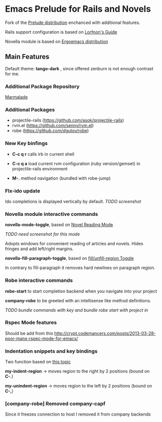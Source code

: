 Emacs Prelude for Rails and Novels
==================================

Fork of the [Prelude distribution](http://batsov.com/prelude/)
enchanced with additional features.

Rails support configuration is based on [Lorfnon's Guide](http://lorefnon.me/2014/02/02/configuring-emacs-for-rails.html)

Novella module is based on [Ergoemacs distribution](http://ergoemacs.org/)

## Main Features
Default theme: **tango-dark** , since offered zenburn is not enough contrast for me.

### Additional Package Repository
[Marmalade](http://marmalade-repo.org/)

### Additional Packages
- projectile-rails (https://github.com/asok/projectile-rails)
- rvm.el (https://github.com/senny/rvm.el)
- robe (https://github.com/dgutov/robe)

### New Key binfings
- **C-c q r**    calls irb in current shell
- **C-c q a**    load current rvm configuration (ruby version/gemset) in projectile-rails environment

- **M-.**  method navigation (bundled with robe-jump)

### Flx-ido update
Ido completions is displayed vertically by default.
*TODO screenshot*

### Novella module interactive commands
**novella-mode-toggle**, based on [Novel Reading Mode](http://ergoemacs.org/emacs/emacs_novel_reading_mode.html)

*TODO need screenshot for this mode*

Adopts windows for convenient reading of articles and novels. Hides fringes and add left/right margins.

**novella-fill-paragraph-toggle**, based on [fill/unfill-region Toggle](http://ergoemacs.org/emacs/modernization_fill-paragraph.html)

In contrary to fill-paragraph it removes hard newlines on paragraph region.

### Robe interactive commands

**robe-start** to start completion backend when you navigate into your project

**company-robe** to be greeted with an intellisense like method definitions.

*TODO bundle commands with key and bundle robe start with project in*

### Rspec Mode features

Should be add from this http://crypt.codemancers.com/posts/2013-03-28-poor-mans-rspec-mode-for-emacs/

### Indentation snippets and key bindings

Two function based on [this topic](http://stackoverflow.com/questions/11623189/how-to-bind-keys-to-indent-unindent-region-in-emacs)

**my-indent-region** -> moves region to the right by 2 positions (bound on **C-.**)

**my-unindent-region** -> moves region to the left by 2 positions (bound on **C-,**)

### [company-robe] Removed company-capf

Since it freezes connection to host I removed it from company backends
